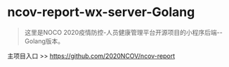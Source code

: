 # ncov-report-wx-server-Golang

> 这里是NOCO 2020疫情防控-人员健康管理平台开源项目的小程序后端--Golang版本。

主项目入口 >> https://github.com/2020NCOV/ncov-report
